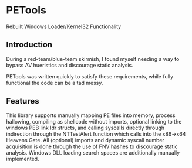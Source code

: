 # PETools
 Rebuilt Windows Loader/Kernel32 Functionality

## Introduction

During a red-team/blue-team skirmish, I found myself needing a way to bypass AV hueristics and discourage static analysis.

PETools was written quickly to satisfy these requirements, while fully functional the code can be a tad messy. 

## Features

This library supports manually mapping PE files into memory, process hallowing, compiling as shellcode without imports, optional linking to the windows PEB link ldr structs, and calling syscalls directly through indirection through the NTTestAlert function which calls into the x86->x64 Heavens Gate. All (optional) imports and dynamic syscall number acquisition is done through the use of FNV hashes to discourage static analysis. Windows DLL loading search spaces are additionally manually implemented.
